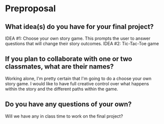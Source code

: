 # Preproposal

## What idea(s) do you have for your final project?
IDEA #1: Choose your own story game. This prompts the user to answer questions that will change their story outcomes.
IDEA #2: Tic-Tac-Toe game

## If you plan to collaborate with one or two classmates, what are their names?
Working alone, I'm pretty certain that I'm going to do a choose your own story game. I would like to have full creative control over what happens within the story and the different paths within the game.
## Do you have any questions of your own?
Will we have any in class time to work on the final project?
